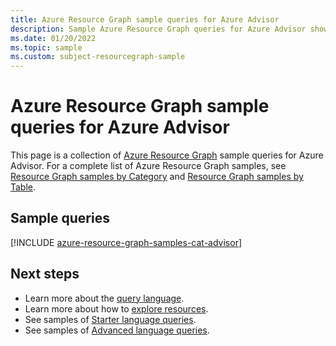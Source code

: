 ```yaml
---
title: Azure Resource Graph sample queries for Azure Advisor
description: Sample Azure Resource Graph queries for Azure Advisor showing use of resource types and tables to access Azure Advisor related resources and properties.
ms.date: 01/20/2022
ms.topic: sample
ms.custom: subject-resourcegraph-sample
---
```

# Azure Resource Graph sample queries for Azure Advisor

This page is a collection of [Azure Resource Graph](../governance/resource-graph/overview.md)
sample queries for Azure Advisor. For a complete list of Azure Resource Graph samples, see
[Resource Graph samples by Category](../governance/resource-graph/samples/samples-by-category.md)
and [Resource Graph samples by Table](../governance/resource-graph/samples/samples-by-table.md).

## Sample queries

[!INCLUDE [azure-resource-graph-samples-cat-advisor](../../includes/resource-graph/samples/bycat/azure-advisor.md)]

## Next steps

- Learn more about the [query language](../governance/resource-graph/concepts/query-language.md).
- Learn more about how to [explore resources](../governance/resource-graph/concepts/explore-resources.md).
- See samples of [Starter language queries](../governance/resource-graph/samples/starter.md).
- See samples of [Advanced language queries](../governance/resource-graph/samples/advanced.md).
